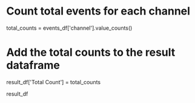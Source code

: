 # Count total events for each channel
total_counts = events_df['channel'].value_counts()

# Add the total counts to the result dataframe
result_df['Total Count'] = total_counts

result_df
